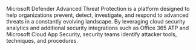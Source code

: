 Microsoft Defender Advanced Threat Protection is a platform designed to help organizations prevent, detect, investigate, and respond to advanced threats in a constantly evolving landscape. By leveraging cloud security analytics and additional security integrations such as Office 365 ATP and Microsoft Cloud App Security, security teams identify attacker tools, techniques, and procedures. 